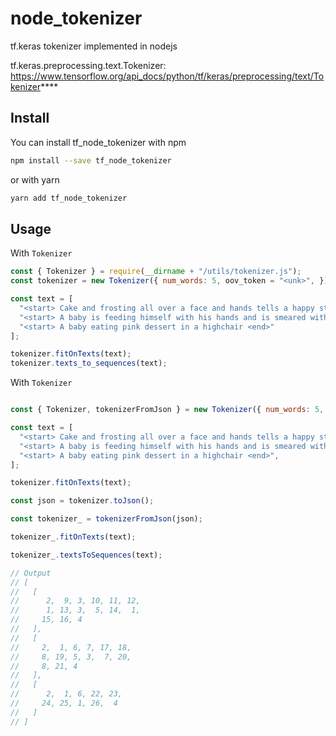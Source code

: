 # node_tokenizer

tf.keras tokenizer implemented in nodejs

tf.keras.preprocessing.text.Tokenizer: https://www.tensorflow.org/api_docs/python/tf/keras/preprocessing/text/Tokenizer****

## Install

You can install tf_node_tokenizer with npm

```bash
npm install --save tf_node_tokenizer
```
or with yarn

```bash
yarn add tf_node_tokenizer
```

## Usage

With `Tokenizer`

```jsx
const { Tokenizer } = require(__dirname + "/utils/tokenizer.js");
const tokenizer = new Tokenizer({ num_words: 5, oov_token = "<unk>", });

const text = [
  "<start> Cake and frosting all over a face and hands tells a happy story.  <end>",
  "<start> A baby is feeding himself with his hands and is smeared with food. <end>",
  "<start> A baby eating pink dessert in a highchair <end>"
];

tokenizer.fitOnTexts(text);
tokenizer.texts_to_sequences(text);

```

With `Tokenizer`

```jsx

const { Tokenizer, tokenizerFromJson } = new Tokenizer({ num_words: 5, oov_token: "<unk>" });

const text = [
  "<start> Cake and frosting all over a face and hands tells a happy story.  <end>",
  "<start> A baby is feeding himself with his hands and is smeared with food. <end>",
  "<start> A baby eating pink dessert in a highchair <end>",
];

tokenizer.fitOnTexts(text);

const json = tokenizer.toJson();

const tokenizer_ = tokenizerFromJson(json);

tokenizer_.fitOnTexts(text);

tokenizer_.textsToSequences(text);

// Output
// [
//   [
//      2,  9, 3, 10, 11, 12,
//      1, 13, 3,  5, 14,  1,
//     15, 16, 4
//   ],
//   [
//     2,  1, 6, 7, 17, 18,
//     8, 19, 5, 3,  7, 20,
//     8, 21, 4
//   ],
//   [
//      2,  1, 6, 22, 23,
//     24, 25, 1, 26,  4
//   ]
// ]

```



